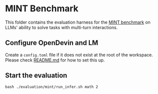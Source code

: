 # MINT Benchmark

This folder contains the evaluation harness for the [MINT benchmark](https://arxiv.org/abs/2309.10691) on LLMs' ability to solve tasks with multi-turn interactions.

## Configure OpenDevin and LM

Create a `config.toml` file if it does not exist at the root of the workspace. Please check [README.md](../../README.md) for how to set this up.

## Start the evaluation

```
bash ./evaluation/mint/run_infer.sh math 2
```
